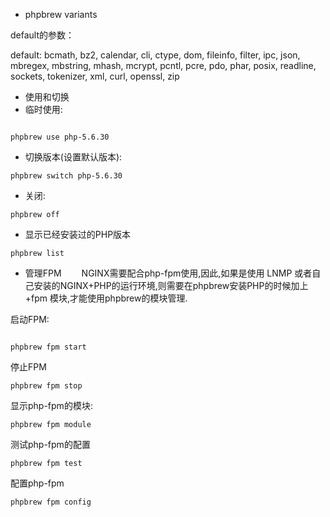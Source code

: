 
- phpbrew variants

default的参数：

default: bcmath, bz2, calendar, cli, ctype, dom, fileinfo, filter, ipc,   json, mbregex, mbstring, mhash, mcrypt, pcntl, pcre, pdo, phar, posix,   readline, sockets, tokenizer, xml, curl, openssl, zip


- 使用和切换
- 临时使用:

```

phpbrew use php-5.6.30

```

- 切换版本(设置默认版本):

```
phpbrew switch php-5.6.30

```

- 关闭:

```
phpbrew off

```

- 显示已经安装过的PHP版本

```
phpbrew list

```

- 管理FPM
  NGINX需要配合php-fpm使用,因此,如果是使用 LNMP 或者自己安装的NGINX+PHP的运行环境,则需要在phpbrew安装PHP的时候加上+fpm 模块,才能使用phpbrew的模块管理.

启动FPM:

```

phpbrew fpm start

```

停止FPM

```
phpbrew fpm stop

```

显示php-fpm的模块:

```
phpbrew fpm module

```

测试php-fpm的配置

```
phpbrew fpm test

```

配置php-fpm

```
phpbrew fpm config

```
